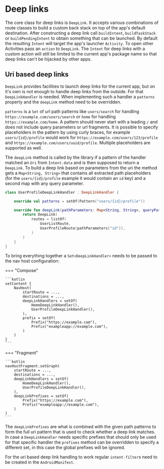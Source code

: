 # Deep links

The core class for deep links is `DeepLink`. It accepts various combinations of route classes
to build a custom back stack on top of the app's default destination. After constructing a deep link
call `buildIntent`, `buildTaskStack` or `buildPendingIntent` to obtain something that can be 
launched. By default the resulting `Intent` will target the app's launcher `Activity`. To 
open other Activities pass an `action` to `DeepLink`. The `Intent` for deep links with a custom 
action will still be limited to the current app's package name so that deep links can't be
hijacked by other apps.

## Uri based deep links

`DeepLink` provides facilities to launch deep links for the current app, but on it's own is 
not enough to handle deep links from the outside. For that `DeepLinkHandler` is needed. When 
implementing such a handler a `patterns` property and the `deepLink` method need to be overridden.

`patterns` is a `Set` of url path patterns like `users/search` for handling 
`https://example.com/users/search` or `home` for handling `https://example.com/home`. A pattern
should never start with a leading `/` and does not include query parameters or url fragments. It is
possible to specify placeholders in the pattern by using curly braces, for example 
`users/{id}/profile` would work for `https://example.com/users/123/profile` and 
`https://example.com/users/uuid/profile`. Multiple placeholders are supported as well.

The `deepLink` method is called by the library if a pattern of the handler matched an `Uri` from
`Intent.data` and is then supposed to return a `DeepLink`. To build a deep link based on parameters
from the uri the method gets a `Map<String, String>` that contains all extracted path placeholders
(for the `users/{id}/profile` example it would contain an `id` key) and a second map with any
query parameter.

```kotlin
class UserProfileDeepLinkHandler : DeepLinkHandler {

    override val patterns = setOf(Pattern("users/{id}/profile"))

    override fun deepLink(pathParameters: Map<String, String>, queryParameters: Map<String, String>): DeepLink {
        return DeepLink(
            routes = listOf(
                UserListRoute,
                UserProfileRoute(pathParameters["id"]),
            )
        )
    }
}
```

To bring everything together a `Set<DeepLinkHandler>` needs to be passed to the nav host configuration:

=== "Compose"

    ```kotlin
    setContent {
        NavHost(
            startRoute = ..., 
            destinations = ...,
            deepLinkHandlers = setOf(
                HomeDeepLinkHandler(),
                UserProfileDeepLinkHandler(),
            ),
            prefix = setOf(
                Prefix("https://example.com"),
                Prefix("exampleapp://example.com"),
            )
        )
    }
    ```

=== "Fragment"

    ```kotlin
    navHostFragment.setGraph(
        startRoute = ..., 
        destinations = ...,
        deepLinkHandlers = setOf(
            HomeDeepLinkHandler(),
            UserProfileDeepLinkHandler(),
        ),
        deepLinkPrefixes = setOf(
            Prefix("https://example.com"),
            Prefix("exampleapp://example.com"),
        )
    )
    ```

The `deepLinkPrefixes` are what is combined with the given path patterns to form the full uri 
pattern that is used to check whether a deep link matches. In case a `DeepLinkHandler` needs
specific prefixes that should only be used for that specific handler the `prefixes` method can be 
overridden to specify a different set, in this case the global prefixes will be ignored.

For the uri based deep link handling to work regular `intent-filter`s need to be created
in the `AndroidManifest`.
